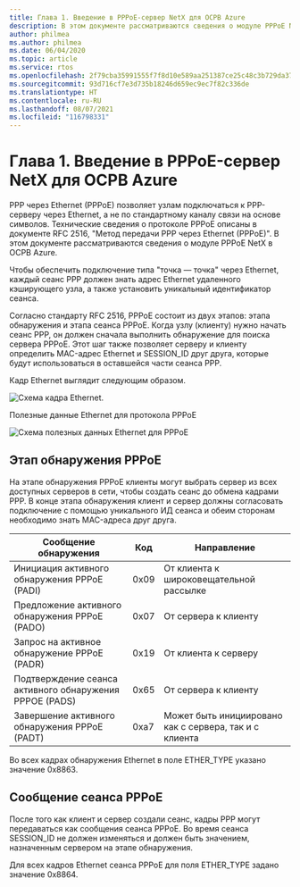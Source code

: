 ```yaml
---
title: Глава 1. Введение в PPPoE-сервер NetX для ОСРВ Azure
description: В этом документе рассматриваются сведения о модуле PPPoE NetX в ОСРВ Azure.
author: philmea
ms.author: philmea
ms.date: 06/04/2020
ms.topic: article
ms.service: rtos
ms.openlocfilehash: 2f79cba35991555f7f8d10e589aa251387ce25c48c3b729da371b548f13321bd
ms.sourcegitcommit: 93d716cf7e3d735b18246d659ec9ec7f82c336de
ms.translationtype: HT
ms.contentlocale: ru-RU
ms.lasthandoff: 08/07/2021
ms.locfileid: "116798331"
---
```

# <a name="chapter-1---introduction-to-azure-rtos-netx-pppoe-server"></a>Глава 1. Введение в PPPoE-сервер NetX для ОСРВ Azure

PPP через Ethernet (PPPoE) позволяет узлам подключаться к PPP-серверу через Ethernet, а не по стандартному каналу связи на основе символов. Технические сведения о протоколе PPPoE описаны в документе RFC 2516, "Метод передачи PPP через Ethernet (PPPoE)". В этом документе рассматриваются сведения о модуле PPPoE NetX в ОСРВ Azure.

Чтобы обеспечить подключение типа "точка — точка" через Ethernet, каждый сеанс PPP должен знать адрес Ethernet удаленного кэширующего узла, а также установить уникальный идентификатор сеанса.

Согласно стандарту RFC 2516, PPPoE состоит из двух этапов: этапа обнаружения и этапа сеанса PPPoE. Когда узлу (клиенту) нужно начать сеанс PPP, он должен сначала выполнить обнаружение для поиска сервера PPPoE. Этот шаг также позволяет серверу и клиенту определить MAC-адрес Ethernet и SESSION_ID друг друга, которые будут использоваться в оставшейся части сеанса PPP.

Кадр Ethernet выглядит следующим образом.

![Схема кадра Ethernet.](media/netx-pppoe-server-01.png)

Полезные данные Ethernet для протокола PPPoE

![Схема полезных данных Ethernet для PPPoE](media/netx-pppoe-server-02.png)

## <a name="pppoe-discovery-stage"></a>Этап обнаружения PPPoE

На этапе обнаружения PPPoE клиенты могут выбрать сервер из всех доступных серверов в сети, чтобы создать сеанс до обмена кадрами PPP. В конце этапа обнаружения клиент и сервер должны согласовать подключение с помощью уникального ИД сеанса и обеим сторонам необходимо знать MAC-адреса друг друга.

| Сообщение обнаружения                                  | Код | Направление                                     |
| -------------------------------------------------- | ---- | --------------------------------------------- |
| Инициация активного обнаружения PPPoE (PADI)           | 0x09 | От клиента к широковещательной рассылке                      |
| Предложение активного обнаружения PPPoE (PADO)                | 0x07 | От сервера к клиенту                         |
| Запрос на активное обнаружение PPPoE (PADR)              | 0x19 | От клиента к серверу                         |
| Подтверждение сеанса активного обнаружения PPPOE (PADS) | 0x65 | От сервера к клиенту                         |
| Завершение активного обнаружения PPPoE (PADT)            | 0xa7 | Может быть инициировано как с сервера, так и с клиента |

Во всех кадрах обнаружения Ethernet в поле ETHER_TYPE указано значение 0x8863.

## <a name="pppoe-session-message"></a>Сообщение сеанса PPPoE

После того как клиент и сервер создали сеанс, кадры PPP могут передаваться как сообщения сеанса PPPoE. Во время сеанса SESSION_ID не должен изменяться и должен быть значением, назначенным сервером на этапе обнаружения.

Для всех кадров Ethernet сеанса PPPoE для поля ETHER_TYPE задано значение 0x8864.